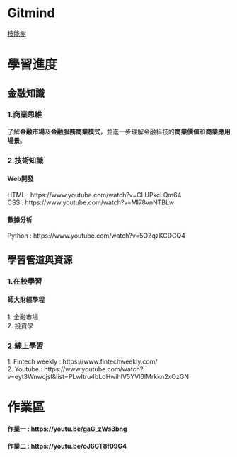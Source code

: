 <h1> Gitmind </h1>

 [技能樹](https://gitmind.com/app/docs/mkuw8sv5?lang=tw)
<h1> 學習進度 </h1>
<h2> 金融知識 </h2>
<h3>1.商業思維<br></h3>
了解<b>金融市場</b>及<b>金融服務商業模式</b>，並進一步理解金融科技的<b>商業價值</b>和<b>商業應用場景</b>。
<h3>2.技術知識<br></h3>
<h4>Web開發<br></h4>
HTML : https://www.youtube.com/watch?v=CLUPkcLQm64<br>
CSS : https://www.youtube.com/watch?v=Ml78vnNTBLw
<h4>數據分析<br></h4>
Python : https://www.youtube.com/watch?v=5QZqzKCDCQ4
<h2> 學習管道與資源 </h2>
<h3>1.在校學習<br></h3>
<h4>師大財經學程<br></h4>
1. 金融市場<br>
2. 投資學
<h3>2.線上學習<br></h3>
1. Fintech weekly : https://www.fintechweekly.com/<br>
2. Youtube : https://www.youtube.com/watch?v=eyt3WnwcjsI&list=PLwItru4bLdHwihIV5YVl6IMrkkn2xOzGN
<h1> 作業區 </h1>
<h4>作業一 : https://youtu.be/gaG_zWs3bng<br></h4>
<h4>作業二 : https://youtu.be/oJ6GT8f09G4</h4>
